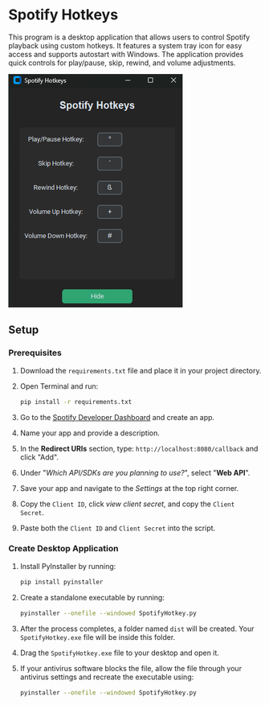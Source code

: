 # Spotify Hotkeys

This program is a desktop application that allows users to control Spotify playback using custom hotkeys. It features a system tray icon for easy access and supports autostart with Windows. The application provides quick controls for play/pause, skip, rewind, and volume adjustments.

![Alt text](/SpotifyHotkey/img/Screenshot.png?raw=true "Screenshot")


## Setup

### Prerequisites
1. Download the `requirements.txt` file and place it in your project directory.
2. Open Terminal and run:
    ```sh
    pip install -r requirements.txt
    ```

3. Go to the [Spotify Developer Dashboard](https://developer.spotify.com/dashboard) and create an app.
4. Name your app and provide a description.
5. In the **Redirect URIs** section, type: `http://localhost:8080/callback` and click "Add".
6. Under "*Which API/SDKs are you planning to use?*", select "**Web API**".
7. Save your app and navigate to the *Settings* at the top right corner.
8. Copy the `Client ID`, click *view client secret*, and copy the `Client Secret`.
9. Paste both the `Client ID` and `Client Secret` into the script.

### Create Desktop Application
1. Install PyInstaller by running:
    ```sh
    pip install pyinstaller
    ```

2. Create a standalone executable by running:
    ```sh
    pyinstaller --onefile --windowed SpotifyHotkey.py
    ```

3. After the process completes, a folder named `dist` will be created. Your `SpotifyHotkey.exe` file will be inside this folder.
4. Drag the `SpotifyHotkey.exe` file to your desktop and open it.
5. If your antivirus software blocks the file, allow the file through your antivirus settings and recreate the executable using:
    ```sh
    pyinstaller --onefile --windowed SpotifyHotkey.py
    ```

